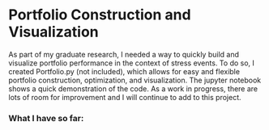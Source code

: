 # Portfolio Construction and Visualization

As part of my graduate research, I needed a way to quickly build and visualize portfolio performance in the context of stress events. To do so, I created Portfolio.py (not included), which allows for easy and flexible portfolio construction, optimization, and visualization. The jupyter notebook shows a quick demonstration of the code. As a work in progress, there are lots of room for improvement and I will continue to add to this project.

### What I have so far:
